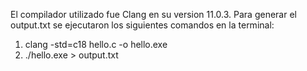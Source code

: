 El compilador utilizado fue Clang en su version 11.0.3.
Para generar el output.txt se ejecutaron los siguientes comandos en la terminal:

1. clang -std=c18 hello.c -o hello.exe
2. ./hello.exe > output.txt
